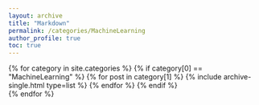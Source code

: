 ```yaml
---
layout: archive
title: "Markdown"
permalink: /categories/MachineLearning
author_profile: true
toc: true
---
```

{% for category in site.categories %}
  {% if category[0] == "MachineLearning" %}
    {% for post in category[1] %}
      {% include archive-single.html type=list %}
    {% endfor %}
  {% endif %}  
{% endfor %}
